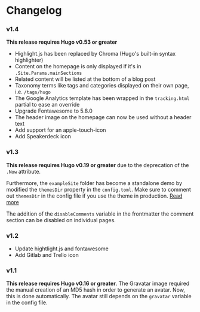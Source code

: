 # Changelog

### v1.4

**This release requires Hugo v0.53 or greater**

- Highlight.js has been replaced by Chroma (Hugo's built-in syntax highlighter)
- Content on the homepage is only displayed if it's in `.Site.Params.mainSections`
- Related content will be listed at the bottom of a blog post
- Taxonomy terms like tags and categories displayed on their own page, i.e. `/tags/hugo`
- The Google Analytics template has been wrapped in the `tracking.html` partial to ease an override
- Upgrade Fontawesome to 5.8.0
- The header image on the homepage can now be used without a header text
- Add support for an apple-touch-icon
- Add Speakerdeck icon

### v1.3

**This release requires Hugo v0.19 or greater** due to the deprecation of the `.Now` attribute.

Furthermore, the `exampleSite` folder has become a standalone demo by modified the `themesDir` property in the `config.toml`. Make sure to comment out `themesDir` in the config file if you use the theme in production. [Read more](/README.md#setup)

The addition of the `disableComments` variable in the frontmatter the comment section can be disabled on individual pages.


### v1.2

- Update hightlight.js and fontawesome
- Add Gitlab and Trello icon

### v1.1

**This release requires Hugo v0.16 or greater**. The Gravatar image required the manual creation
of an MD5 hash in order to generate an avatar. Now, this is done automatically. The avatar still
depends on the `gravatar` variable in the config file.
